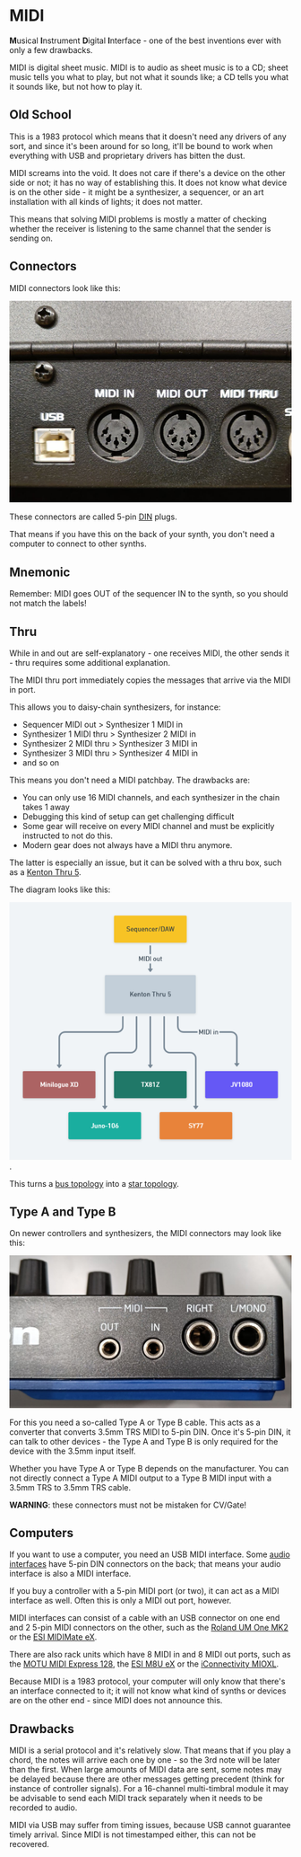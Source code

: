 # MIDI

**M**usical **I**nstrument **D**igital **I**nterface - one of the best inventions ever with only a few drawbacks. 

MIDI is digital sheet music. MIDI is to audio as sheet music is to a CD; sheet music tells you what to play, but not what it sounds like; a CD tells you what it sounds like, but not how to play it.

## Old School

This is a 1983 protocol which means that it doesn't need any drivers of any sort, and since it's been around for so long, it'll be bound to work when everything with USB and proprietary drivers has bitten the dust.

MIDI screams into the void. It does not care if there's a device on the other side or not; it has no way of establishing this. It does not know what device is on the other side - it might be a synthesizer, a sequencer, or an art installation with all kinds of lights; it does not matter. 

This means that solving MIDI problems is mostly a matter of checking whether the receiver is listening to the same channel that the sender is sending on.

## Connectors

MIDI connectors look like this:

![MIDI connectors on the back of my OB-6](images/midi_connectors.jpg)

These connectors are called 5-pin [DIN](https://en.m.wikipedia.org/wiki/Deutsches_Institut_f%C3%BCr_Normung) plugs.

That means if you have this on the back of your synth, you don't need a computer to connect to other synths.

## Mnemonic

Remember: MIDI goes OUT of the sequencer IN to the synth, so you should not match the labels!

## Thru

While in and out are self-explanatory - one receives MIDI, the other sends it - thru requires some additional explanation.

The MIDI thru port immediately copies the messages that arrive via the MIDI in port.

This allows you to daisy-chain synthesizers, for instance:

* Sequencer MIDI out > Synthesizer 1 MIDI in
* Synthesizer 1 MIDI thru > Synthesizer 2 MIDI in
* Synthesizer 2 MIDI thru > Synthesizer 3 MIDI in
* Synthesizer 3 MIDI thru > Synthesizer 4 MIDI in
* and so on

This means you don't need a MIDI patchbay. The drawbacks are:

* You can only use 16 MIDI channels, and each synthesizer in the chain takes 1 away
* Debugging this kind of setup can get challenging difficult
* Some gear will receive on every MIDI channel and must be explicitly instructed to not do this.
* Modern gear does not always have a MIDI thru anymore.

The latter is especially an issue, but it can be solved with a thru box, such as a [Kenton Thru 5](https://kentonuk.com/product/thru-5/).

The diagram looks like this:

![Kenton Thru 5](images/thru_box.png).

This turns a [bus topology](https://en.m.wikipedia.org/wiki/Bus_network) into a [star topology](https://en.m.wikipedia.org/wiki/Star_network).

## Type A and Type B

On newer controllers and synthesizers, the MIDI connectors may look like this:

![MIDI connectors on the back of my OB-6](images/midi_connectors_trs.jpg)

For this you need a so-called Type A or Type B cable. This acts as a converter that converts 3.5mm TRS MIDI to 5-pin DIN. Once it's 5-pin DIN, it can talk to other devices - the Type A and Type B is only required for the device with the 3.5mm input itself.

Whether you have Type A or Type B depends on the manufacturer. You can not directly connect a Type A MIDI output to a Type B MIDI input with a 3.5mm TRS to 3.5mm TRS cable.

**WARNING**: these connectors must not be mistaken for CV/Gate!

## Computers

If you want to use a computer, you need an USB MIDI interface. Some [audio interfaces](Audio-Interface.md) have 5-pin DIN connectors on the back; that means your audio interface is also a MIDI interface.

If you buy a controller with a 5-pin MIDI port (or two), it can act as a MIDI interface as well. Often this is only a MIDI out port, however.

MIDI interfaces can consist of a cable with an USB connector on one end and 2 5-pin MIDI connectors on the other, such as the [Roland UM One MK2](https://www.roland.com/global/products/um-one_mk2/) or the [ESI MIDIMate eX](https://www.esi-audio.com/products/midimateex/).

There are also rack units which have 8 MIDI in and 8 MIDI out ports, such as the [MOTU MIDI Express 128](https://motu.com/products/midi/128), the [ESI M8U eX](https://www.esi-audio.com/products/m8uex/) or the [iConnectivity MIOXL](https://www.iconnectivity.com/mioxl). 

Because MIDI is a 1983 protocol, your computer will only know that there's an interface connected to it; it will not know what kind of synths or devices are on the other end - since MIDI does not announce this.

## Drawbacks

MIDI is a serial protocol and it's relatively slow. That means that if you play a chord, the notes will arrive each one by one - so the 3rd note will be later than the first. When large amounts of MIDI data are sent, some notes may be delayed because there are other messages getting precedent (think for instance of controller signals). For a 16-channel multi-timbral module it may be advisable to send each MIDI track separately when it needs to be recorded to audio.

MIDI via USB may suffer from timing issues, because USB cannot guarantee timely arrival. Since MIDI is not timestamped either, this can not be recovered.
